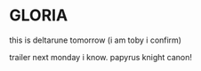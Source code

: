 # GLORIA
this is deltarune tomorrow (i am toby i confirm)

trailer next monday i know.
papyrus knight canon!
